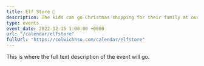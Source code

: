```yaml
---
title: Elf Store 🧝
description: The kids can go Christmas shopping for their family at our elf store.
type: events
event_date: 2022-12-15 1:00:00 +0000
url: "/calendar/elfstore"
fullUrl: "https://colwichhso.com/calendar/elfstore"
---
```

This is where the full text description of the event will go.